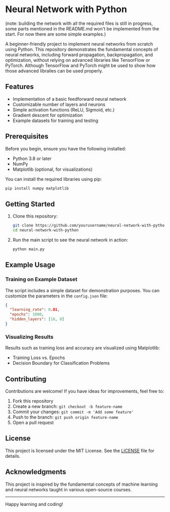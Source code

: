 # Neural Network with Python 
(note: building the network with all the required files is still in progress, some parts mentioned in the README.md won't be implemented from the start. For now there are some simple examples.)

A beginner-friendly project to implement neural networks from scratch using Python. This repository demonstrates the fundamental concepts of neural networks, including forward propagation, backpropagation, and optimization, without relying on advanced libraries like TensorFlow or PyTorch.
Although TensorFlow and PyTorch might be used to show how those advanced libralies can be used properly. 

## Features
- Implementation of a basic feedforward neural network
- Customizable number of layers and neurons
- Simple activation functions (ReLU, Sigmoid, etc.)
- Gradient descent for optimization
- Example datasets for training and testing

## Prerequisites
Before you begin, ensure you have the following installed:
- Python 3.8 or later
- NumPy
- Matplotlib (optional, for visualizations)

You can install the required libraries using pip:

```bash
pip install numpy matplotlib
```

## Getting Started

1. Clone this repository:

   ```bash
   git clone https://github.com/yourusername/neural-network-with-python.git
   cd neural-network-with-python
   ```

2. Run the main script to see the neural network in action:

   ```bash
   python main.py
   ```

## Example Usage

### Training on Example Dataset

The script includes a simple dataset for demonstration purposes. You can customize the parameters in the `config.json` file:

```json
{
  "learning_rate": 0.01,
  "epochs": 1000,
  "hidden_layers": [16, 8]
}
```

### Visualizing Results

Results such as training loss and accuracy are visualized using Matplotlib:

- Training Loss vs. Epochs
- Decision Boundary for Classification Problems

## Contributing

Contributions are welcome! If you have ideas for improvements, feel free to:

1. Fork this repository
2. Create a new branch: `git checkout -b feature-name`
3. Commit your changes: `git commit -m 'Add some feature'`
4. Push to the branch: `git push origin feature-name`
5. Open a pull request

## License

This project is licensed under the MIT License. See the [LICENSE](LICENSE) file for details.

## Acknowledgments

This project is inspired by the fundamental concepts of machine learning and neural networks taught in various open-source courses.

---

Happy learning and coding!
